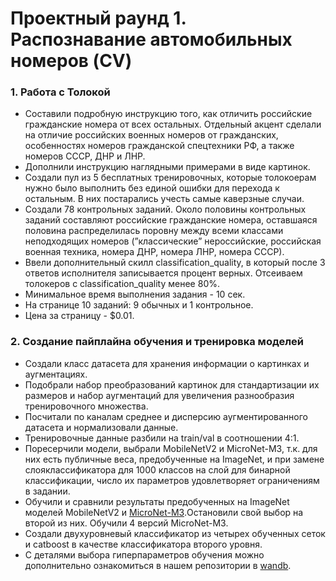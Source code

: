 # Проектный раунд 1. Распознавание автомобильных номеров (CV)
### 1. Работа с Толокой
* Составили подробную инструкцию того, как отличить российские гражданские
номера от всех остальных. Отдельный акцент сделали на отличие российских
военных номеров от гражданских, особенностях номеров гражданской
спецтехники РФ, а также номеров СССР, ДНР и ЛНР.  
* Дополнили инструкцию наглядными примерами в виде картинок.  
* Создали пул из 5 бесплатных тренировочных, которые толокоерам нужно было
выполнить без единой ошибки для перехода к остальным. В них постарались
учесть самые каверзные случаи.  
* Создали 78 контрольных заданий. Около половины контрольных заданий
составляют российские гражданские номера, оставшаяся половина
распределилась поровну между всеми классами неподходящих номеров
(”классические” нероссийские, российская военная техника, номера ДНР,
номера ЛНР, номера СССР).
* Ввели дополнительный скилл classification_quality, в который после 3 ответов
исполнителя записывается процент верных. Отсеиваем толокеров с
classification_quality менее 80%.  
* Минимальное время выполнения задания - 10 сек.  
* На странице 10 заданий: 9 обычных и 1 контрольное.  
* Цена за страницу - $0.01.    
### 2. Создание пайплайна обучения и тренировка моделей  
* Создали класс датасета для хранения информации о картинках и
аугментациях.  
* Подобрали набор преобразований картинок для стандартизации их размеров
и набор аугментаций для увеличения разнообразия тренировочного
множества.  
* Посчитали по каналам среднее и дисперсию аугментированного датасета и
нормализовали данные.  
* Тренировочные данные разбили на train/val в соотношении 4:1.  
* Поресерчили модели, выбрали MobileNetV2 и MicroNet-M3, т.к. для них есть
публичные веса, предобученные на ImageNet, и при замене слояклассификатора для 1000 классов на слой для бинарной классификации,
число их параметров удовлетворяет ограничениям в задании.  
* Обучили и сравнили результаты предобученных на ImageNet моделей
MobileNetV2 и [MicroNet-M3](https://github.com/liyunsheng13/micronet).Остановили свой выбор на второй из них. Обучили 4 версий MicroNet-M3.  
* Создали двухуровневый классификатор из четырех обученных сеток и catboost
в качестве классификатора второго уровня.  
* С деталями выбора гиперпараметров обучения можно дополнительно ознакомиться в нашем
репозитории в [wandb](https://wandb.ai/ysda-labelling-course-team/YSDALabelling-Course-Project-Round-1).



